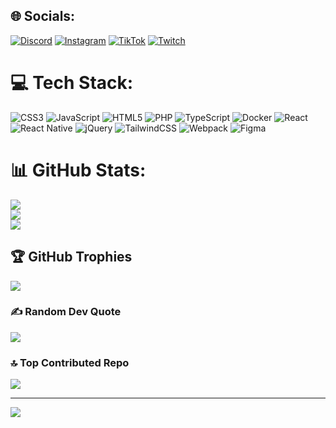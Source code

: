 
## 🌐 Socials:
[![Discord](https://img.shields.io/badge/Discord-%237289DA.svg?logo=discord&logoColor=white)](https://discord.gg/teanesx) [![Instagram](https://img.shields.io/badge/Instagram-%23E4405F.svg?logo=Instagram&logoColor=white)](https://instagram.com/t.nesx) [![TikTok](https://img.shields.io/badge/TikTok-%23000000.svg?logo=TikTok&logoColor=white)](https://tiktok.com/@teanesx) [![Twitch](https://img.shields.io/badge/Twitch-%239146FF.svg?logo=Twitch&logoColor=white)](https://twitch.tv/teanesx) 

# 💻 Tech Stack:
![CSS3](https://img.shields.io/badge/css3-%231572B6.svg?style=for-the-badge&logo=css3&logoColor=white) ![JavaScript](https://img.shields.io/badge/javascript-%23323330.svg?style=for-the-badge&logo=javascript&logoColor=%23F7DF1E) ![HTML5](https://img.shields.io/badge/html5-%23E34F26.svg?style=for-the-badge&logo=html5&logoColor=white) ![PHP](https://img.shields.io/badge/php-%23777BB4.svg?style=for-the-badge&logo=php&logoColor=white) ![TypeScript](https://img.shields.io/badge/typescript-%23007ACC.svg?style=for-the-badge&logo=typescript&logoColor=white) ![Docker](https://img.shields.io/badge/docker-%230db7ed.svg?style=for-the-badge&logo=docker&logoColor=white) ![React](https://img.shields.io/badge/react-%2320232a.svg?style=for-the-badge&logo=react&logoColor=%2361DAFB) ![React Native](https://img.shields.io/badge/react_native-%2320232a.svg?style=for-the-badge&logo=react&logoColor=%2361DAFB) ![jQuery](https://img.shields.io/badge/jquery-%230769AD.svg?style=for-the-badge&logo=jquery&logoColor=white) ![TailwindCSS](https://img.shields.io/badge/tailwindcss-%2338B2AC.svg?style=for-the-badge&logo=tailwind-css&logoColor=white) ![Webpack](https://img.shields.io/badge/webpack-%238DD6F9.svg?style=for-the-badge&logo=webpack&logoColor=black) ![Figma](https://img.shields.io/badge/figma-%23F24E1E.svg?style=for-the-badge&logo=figma&logoColor=white)
# 📊 GitHub Stats:
![](https://github-readme-stats.vercel.app/api?username=teanesx&theme=dark&hide_border=false&include_all_commits=true&count_private=true)<br/>
![](https://github-readme-streak-stats.herokuapp.com/?user=teanesx&theme=dark&hide_border=false)<br/>
![](https://github-readme-stats.vercel.app/api/top-langs/?username=teanesx&theme=dark&hide_border=false&include_all_commits=true&count_private=true&layout=compact)

## 🏆 GitHub Trophies
![](https://github-profile-trophy.vercel.app/?username=teanesx&theme=radical&no-frame=false&no-bg=true&margin-w=4)

### ✍️ Random Dev Quote
![](https://quotes-github-readme.vercel.app/api?type=horizontal&theme=radical)

### 🔝 Top Contributed Repo
![](https://github-contributor-stats.vercel.app/api?username=teanesx&limit=5&theme=dark&combine_all_yearly_contributions=true)

---
[![](https://visitcount.itsvg.in/api?id=teanesx&icon=0&color=0)](https://visitcount.itsvg.in)

<!-- Proudly created with GPRM ( https://gprm.itsvg.in ) -->
